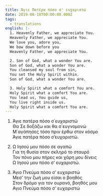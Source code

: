 ```yaml
---
title: Άγιε Πατέρα πόσο σ' ευχαριστώ
date: 2019-06-18T00:00:00.000Z
tags:
  - translations
english: |-
  1. Heavenly Father, we appreciate You.  
  Heavenly Father, we appreciate You.  
  We love you, adore you,  
  We bow down before you  
  Heavenly Father, we appreciate You.

  2. Son of God, what a wonder You are.  
  Son of God, what a wonder You are.  
  You cleansed my soul from sin,  
  You set the Holy Spirit within.  
  Son of God, what a wonder You are.

  3. Holy Spirit what a comfort You are.  
  Holy Spirit what a comfort You are.  
  You lead us, You guide us,  
  You live right inside us.  
  Holy Spirit what a comfort You are.
---
```

1. Άγιε πατέρα πόσο σ΄ευχαριστώ  
Θα Σε δοξάζω και θα σ΄ευγνομονώ  
Μ΄αγάπησες τόσο πριν έρθω στον κόσμο  
Άγιε πατέρα πόσο σ’ευχαριστώ.

2. Ω Ιησού μου πόσο σε αγαπώ  
Για τη θυσία στον σκληρό το σταυρό  
Τον πόνο μου πήρες και χάρη μου δίνεις  
Ω Ιησού μου πόσο σ’ ευχαριστώ.

3. Άγιο Πνεύμα πόσο σ’ ευχαριστώ  
Μεσ’ την ζωή μου είσαι ο βοηθός  
Στον δρόμο για τον ουρανό, βοηθός μου  
Αγιο Πνεύμα πόσο σ’ ευχαριστώ